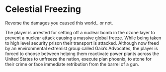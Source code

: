# Celestial Freezing
Reverse the damages you caused this world.. or not.

The player is arrested for setting off a nuclear bomb in the ozone layer to prevent a nuclear attack causing a massive global freeze. While being taken to high level security prison their transport is attacked. Although now freed by an environmental extremist group called Gaia’s Advocates, the player is forced to choose between helping them reactivate power plants across the United States to unfreeze the nation, execute plan phoenix, to atone for their crime or face immediate retribution from the barrel of a gun.

